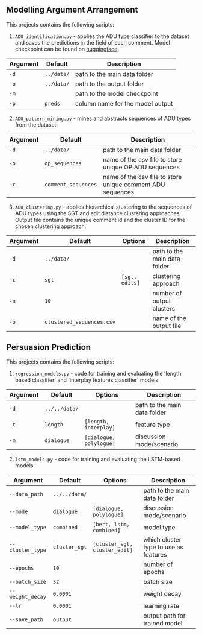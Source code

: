 ## Modelling Argument Arrangement 

This projects contains the following scripts:

1.  `ADU_identification.py` - applies the ADU type classifier to the dataset and saves the predictions in the field of each comment. 
Model checkpoint can be found on [huggingface]().


| Argument | Default    | Description                      |
|----------|------------|----------------------------------|
| `-d`     | `../data/` | path to the main data folder     |
| `-o`     | `../data/` | path to the output folder        |
| `-m`     |            | path to the model checkpoint     |
| `-p`     | `preds`    | column name for the model output |

2. `ADU_pattern_mining.py` - mines and abstracts sequences of ADU types from the dataset.

| Argument | Default             | Description                                                |
|----------|---------------------|------------------------------------------------------------|
| `-d`     | `../data/`          | path to the main data folder                               |
| `-o`     | `op_sequences`      | name of the csv file to store unique OP ADU sequences      |
| `-c`     | `comment_sequences` | name of the csv file to store unique comment ADU sequences |

3. `ADU_clustering.py` - applies hierarchical stustering to the sequences of ADU types using the SGT and edit distance clustering approaches. 
Output file contains the unique comment id and the cluster ID for the chosen clustering approach.

| Argument | Default                   | Options        | Description                  |
|----------|---------------------------|----------------|------------------------------|
| `-d`     | `../data/`                |                | path to the main data folder |
| `-c`     | `sgt`                     | `[sgt, edits]` | clustering approach          |
| `-n`     | `10`                      |                | number of output clusters    |
| `-o`     | `clustered_sequences.csv` |                | name of the output file      |


## Persuasion Prediction

This projects contains the following scripts:

1. `regression_models.py` - code for training and evaluating the 'length based classifier' and 'interplay features classifier' models.

| Argument | Default       | Options                 | Description                  |
|----------|---------------|-------------------------|------------------------------|
| `-d`     | `../../data/` |                         | path to the main data folder |
| `-t`     | `length`      | `[length, interplay]`   | feature type                 |
| `-m`     | `dialogue`    | `[dialogue, polylogue]` | discussion mode/scenario     |

2. `lstm_models.py` - code for training and evaluating the LSTM-based models.

| Argument         | Default       | Options                       | Description                           |
|------------------|---------------|-------------------------------|---------------------------------------|
| `--data_path`    | `../../data/` |                               | path to the main data folder          |
| `--mode`         | `dialogue`    | `[dialogue, polylogue]`       | discussion mode/scenario              |
| `--model_type`   | `combined`    | `[bert, lstm, combined]`      | model type                            |
| `--cluster_type` | `cluster_sgt` | `[cluster_sgt, cluster_edit]` | which cluster type to use as features |
| `--epochs`       | `10`          |                               | number of epochs                      |
| `--batch_size`   | `32`          |                               | batch size                            |
| `--weight_decay` | `0.0001`      |                               | weight decay                          |
| `--lr`           | `0.0001`      |                               | learning rate                         |
| `--save_path`    | `output`      |                               | output path for trained model         |


